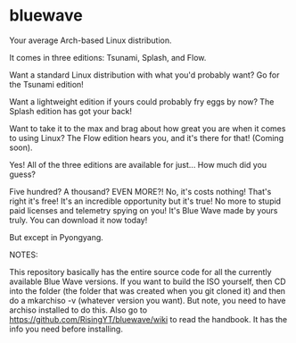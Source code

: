 # bluewave
Your average Arch-based Linux distribution.

It comes in three editions: Tsunami, Splash, and Flow.

Want a standard Linux distribution with what you'd probably want? Go for the Tsunami edition!

Want a lightweight edition if yours could probably fry eggs by now? The Splash edition has got your back!

Want to take it to the max and brag about how great you are when it comes to using Linux? The Flow edition hears you, and it's there for that! (Coming soon).

Yes! All of the three editions are available for just... How much did you guess?

Five hundred? A thousand? EVEN MORE?! No, it's costs nothing! That's right it's free! It's an incredible opportunity but it's true! No more to stupid paid licenses and telemetry spying on you! It's Blue Wave made by yours truly. You can download it now today!

But except in Pyongyang.

NOTES:

This repository basically has the entire source code for all the currently available Blue Wave versions. If you want to build the ISO yourself, then CD into the folder (the folder that was created when you git cloned it) and then do a mkarchiso -v (whatever version you want). But note, you need to have archiso installed to do this. Also go to https://github.com/RisingYT/bluewave/wiki to read the handbook. It has the info you need before installing.
